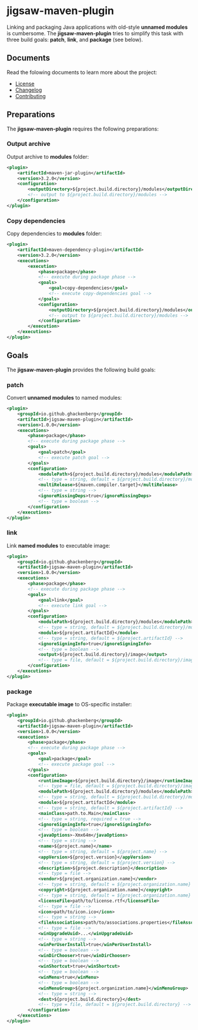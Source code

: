 # jigsaw-maven-plugin

Linking and packaging Java applications with old-style **unnamed modules** is cumbersome.
The **jigsaw-maven-plugin** tries to simplify this task with three build goals: **patch**, **link**, and **package** (see below).

## Documents

Read the folowing documents to learn more about the project:

* [License](./LICENSE.md)
* [Changelog](./CHANGELOG.md)
* [Contributing](./CONTRIBUTING.md)

## Preparations

The **jigsaw-maven-plugin** requires the following preparations:

### Output archive

Output archive to **modules** folder:

```xml
<plugin>
    <artifactId>maven-jar-plugin</artifactId>
    <version>3.2.0</version>
    <configuration>
        <outputDirectory>${project.build.directory}/modules</outputDirectory>
        <!-- output to ${project.build.directory}/modules -->
    </configuration>
</plugin>
```

### Copy dependencies

Copy dependencies to **modules** folder:

```xml
<plugin>
    <artifactId>maven-dependency-plugin</artifactId>
    <version>3.2.0</version>
    <executions>
        <execution>
            <phase>package</phase>
            <!-- execute during package phase -->
            <goals>
                <goal>copy-dependencies</goal>
                <!-- execute copy-dependencies goal -->
            </goals>
            <configuration>
                <outputDirectory>${project.build.directory}/modules</outputDirectory>
                <!-- output to ${project.build.directory}/modules -->
            </configuration>
        </execution>
    </executions>
</plugin>
```

## Goals

The **jigsaw-maven-plugin** provides the following build goals:

### patch

Convert **unnamed modules** to named modules:

```xml
<plugin>
    <groupId>io.github.ghackenberg</groupId>
    <artifactId>jigsaw-maven-plugin</artifactId>
    <version>1.0.0</version>
    <executions>
        <phase>package</phase>
        <!-- execute during package phase -->
        <goals>
            <goal>patch</goal>
            <!-- execute patch goal -->
        </goals>
        <configuration>
            <modulePath>${project.build.directory}/modules</modulePath>
            <!-- type = string, default = ${project.build.directory}/modules -->
            <multiRelease>${maven.compiler.target}</multiRelease>
            <!-- type = string -->
            <ignoreMissingDeps>true</ignoreMissingDeps>
            <!-- type = boolean -->
        </configuration>
    </executions>
</plugin>
```

### link

Link **named modules** to executable image:

```xml
<plugin>
    <groupId>io.github.ghackenberg</groupId>
    <artifactId>jigsaw-maven-plugin</artifactId>
    <version>1.0.0</version>
    <executions>
        <phase>package</phase>
        <!-- execute during package phase -->
        <goals>
            <goal>link</goal>
            <!-- execute link goal -->
        </goals>
        <configuration>
            <modulePath>${project.build.directory}/modules</modulePath>
            <!-- type = string, default = ${project.build.directory}/modules -->
            <module>${project.artifactId}</module>
            <!-- type = string, default = ${project.artifactId} -->
            <ignoreSigningInfo>true</ignoreSigningInfo>
            <!-- type = boolean -->
            <output>${project.build.directory}/image</output>
            <!-- type = file, default = ${project.build.directory}/image -->
        </configuration>
    </executions>
</plugin>
```

### package

Package **executable image** to OS-specific installer:

```xml
<plugin>
    <groupId>io.github.ghackenberg</groupId>
    <artifactId>jigsaw-maven-plugin</artifactId>
    <version>1.0.0</version>
    <executions>
        <phase>package</phase>
        <!-- execute during package phase -->
        <goals>
            <goal>package</goal>
            <!-- execute package goal -->
        </goals>
        <configuration>
            <runtimeImage>${project.build.directory}/image</runtimeImage>
            <!-- type = file, default = ${project.build.directory}/image -->
            <modulePath>${project.build.directory}/modules</modulePath>
            <!-- type = string, default = ${project.build.directory}/modules -->
            <module>${project.artifactId</module>
            <!-- type = string, default = ${project.artifactId} -->
            <mainClass>path.to.Main</mainClass>
            <!-- type = string, required = true -->
            <ignoreSigningInfo>true</ignoreSigningInfo>
            <!-- type = boolean -->
            <javaOptions>-Xmx64m</javaOptions>
            <!-- type = string -->
            <name>${project.name}</name>
            <!-- type = string, default = ${project.name} -->
            <appVersion>${project.version}</appVersion>
            <!-- type = string, default = ${project.version} -->
            <description>${project.description}</description>
            <!-- type = file -->
            <vendor>${project.organization.name}</vendor>
            <!-- type = string, default = ${project.organization.name} -->
            <copyright>${project.organization.name}</copyright>
            <!-- type = string, default = ${project.organization.name} -->
            <licenseFile>path/to/license.rtf</licenseFile>
            <!-- type = file -->
            <icon>path/to/icon.ico</icon>
            <!-- type = string -->
            <fileAssociations>path/to/associations.properties</fileAssociations>
            <!-- type = file -->
            <winUpgradeUuid>...</winUpgradeUuid>
            <!-- type = string -->
            <winPerUserInstall>true</winPerUserInstall>
            <!-- type = boolean -->
            <winDirChooser>true</winDirChooser>
            <!-- type = boolean -->
            <winShortcut>true</winShortcut>
            <!-- type = boolean -->
            <winMenu>true</winMenu>
            <!-- type = boolean -->
            <winMenuGroup>${project.organization.name}</winMenuGroup>
            <!-- type = string -->
            <dest>${project.build.directory}</dest>
            <!-- type = file, default = ${project.build.directory} -->
        </configuration>
    </executions>
</plugin>
```
